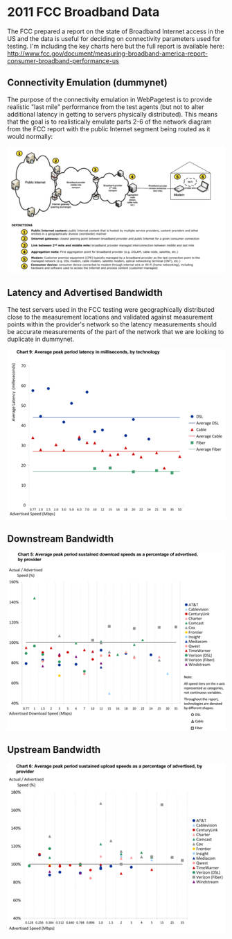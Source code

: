 # 2011 FCC Broadband Data
The FCC prepared a report on the state of Broadband Internet access in the US and the data is useful for deciding on connectivity parameters used for testing.  I'm including the key charts here but the full report is available here: http://www.fcc.gov/document/measuring-broadband-america-report-consumer-broadband-performance-us

## Connectivity Emulation (dummynet)
The purpose of the connectivity emulation in WebPagetest is to provide realistic "last mile" performance from the test agents (but not to alter additional latency in getting to servers physically distributed).  This means that the goal is to realistically emulate parts 2-6 of the network diagram from the FCC report with the public Internet segment being routed as it would normally:

![FCC Network diagram](fcc_net.png)

## Latency and Advertised Bandwidth
The test servers used in the FCC testing were geographically distributed close to the measurement locations and validated against measurement points within the provider's network so the latency measurements should be accurate measurements of the part of the network that we are looking to duplicate in dummynet.

![FCC latency](fcc_latency.png)

## Downstream Bandwidth

![FCC Downstream bandwidth](fcc_down.png)

## Upstream Bandwidth

![FCC Upstream bandwidth](fcc_up.png)
